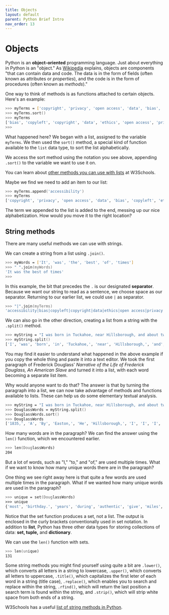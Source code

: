 ```yaml
---
title: Objects
layout: default
parent: Python Brief Intro
nav_order: 13
---
```

# Objects

Python is an **object-oriented** programming language. Just about everything in Python is an "object." As [Wikipedia](https://en.wikipedia.org/wiki/Object-oriented_programming) explains, objects are components "that can contain data and code. The data is in the form of fields (often known as attributes or *properties*), and the code is in the form of procedures (often known as *methods*)."

One way to think of methods is as functions attached to certain objects. Here's an example:

```zsh
>>> myTerms = ['copyright', 'privacy', 'open access', 'data', 'bias', 'copyleft', 'ethics', 'universal design']
>>> myTerms.sort()
>>> myTerms
['bias', 'copyleft', 'copyright', 'data', 'ethics', 'open access', 'privacy', 'universal design']
>>> 
```
What happened here? We began with a list, assigned to the variable `myTerms`. We then used the `sort()` method, a special kind of function available to the `list` data type, to sort the list alphabetically.

We access the sort method using the notation you see above, appending `.sort()` to the variable we want to use it on.

You can learn about [other methods you can use with lists](https://www.w3schools.com/python/python_ref_list.asp) at W3Schools.

Maybe we find we need to add an item to our list:

```zsh
>>> myTerms.append('accessibility')
>>> myTerms
['copyright', 'privacy', 'open access', 'data', 'bias', 'copyleft', 'ethics', 'universal design', 'accessibility']
```
The term we appended to the list is added to the end, messing up our nice alphabetization. How would you move it to the right location?

## String methods

There are many useful methods we can use with strings.

We can create a string from a list using `.join()`.

```zsh
>>> myWords = ['It', 'was', 'the', 'best', 'of', 'times']
>>> " ".join(myWords)
'It was the best of times'
>>> 
```
In this example, the bit that precedes the `.` is our designated **separator**. Because we want our string to read as a sentence, we choose space as our separator. Returning to our earlier list, we could use `|` as separator.

```zsh
>>> "|".join(myTerms)
'accessibility|bias|copyleft|copyright|data|ethics|open access|privacy|universal design'
```
We can also go in the other direction, creating a list from a string with the `.split()` method.

```zsh
>>> myString = "I was born in Tuckahoe, near Hillsborough, and about twelve miles from Easton, in Talbot county, Maryland. I have no accurate knowledge of my age, never having seen any authentic record containing it. By far the larger part of the slaves know as little of their ages as horses know of theirs, and it is the wish of most masters within my knowledge to keep their slaves thus ignorant. I do not remember to have ever met a slave who could tell of his birthday. They seldom come nearer to it than planting-time, harvest-time, cherry-time, spring-time, or fall-time. A want of information concerning my own was a source of unhappiness to me even during childhood. The white children could tell their ages. I could not tell why I ought to be deprived of the same privilege. I was not allowed to make any inquiries of my master concerning it. He deemed all such inquiries on the part of a slave improper and impertinent, and evidence of a restless spirit. The nearest estimate I can give makes me now between twenty-seven and twenty-eight years of age. I come to this, from hearing my master say, some time during 1835, I was about seventeen years old."
>>> myString.split()
['I', 'was', 'born', 'in', 'Tuckahoe,', 'near', 'Hillsborough,', 'and', 'about', 'twelve', 'miles', 'from', 'Easton,', 'in', 'Talbot', 'county,', 'Maryland.', 'I', 'have', 'no', 'accurate', 'knowledge', 'of', 'my', 'age,', 'never', 'having', 'seen', 'any', 'authentic', 'record', 'containing', 'it.', 'By', 'far', 'the', 'larger', 'part', 'of', 'the', 'slaves', 'know', 'as', 'little', 'of', 'their', 'ages', 'as', 'horses', 'know', 'of', 'theirs,', 'and', 'it', 'is', 'the', 'wish', 'of', 'most', 'masters', 'within', 'my', 'knowledge', 'to', 'keep', 'their', 'slaves', 'thus', 'ignorant.', 'I', 'do', 'not', 'remember', 'to', 'have', 'ever', 'met', 'a', 'slave', 'who', 'could', 'tell', 'of', 'his', 'birthday.', 'They', 'seldom', 'come', 'nearer', 'to', 'it', 'than', 'planting-time,', 'harvest-time,', 'cherry-time,', 'spring-time,', 'or', 'fall-time.', 'A', 'want', 'of', 'information', 'concerning', 'my', 'own', 'was', 'a', 'source', 'of', 'unhappiness', 'to', 'me', 'even', 'during', 'childhood.', 'The', 'white', 'children', 'could', 'tell', 'their', 'ages.', 'I', 'could', 'not', 'tell', 'why', 'I', 'ought', 'to', 'be', 'deprived', 'of', 'the', 'same', 'privilege.', 'I', 'was', 'not', 'allowed', 'to', 'make', 'any', 'inquiries', 'of', 'my', 'master', 'concerning', 'it.', 'He', 'deemed', 'all', 'such', 'inquiries', 'on', 'the', 'part', 'of', 'a', 'slave', 'improper', 'and', 'impertinent,', 'and', 'evidence', 'of', 'a', 'restless', 'spirit.', 'The', 'nearest', 'estimate', 'I', 'can', 'give', 'makes', 'me', 'now', 'between', 'twenty-seven', 'and', 'twenty-eight', 'years', 'of', 'age.', 'I', 'come', 'to', 'this,', 'from', 'hearing', 'my', 'master', 'say,', 'some', 'time', 'during', '1835,', 'I', 'was', 'about', 'seventeen', 'years', 'old.']
```
You may find it easier to understand what happened in the above example if you copy the whole thing and paste it into a text editor. We took the first paragraph of Frederick Douglass' *Narrative of the Life of Frederick Douglass, An American Slave* and turned it into a list, with each word becoming a separate list item.

Why would anyone want to do that? The answer is that by turning the paragraph into a list, we can now take advantage of methods and functions available to lists. These can help us do some elementary textual analysis.

```zsh
>>> myString = "I was born in Tuckahoe, near Hillsborough, and about twelve miles from Easton, in Talbot county, Maryland. I have no accurate knowledge of my age, never having seen any authentic record containing it. By far the larger part of the slaves know as little of their ages as horses know of theirs, and it is the wish of most masters within my knowledge to keep their slaves thus ignorant. I do not remember to have ever met a slave who could tell of his birthday. They seldom come nearer to it than planting-time, harvest-time, cherry-time, spring-time, or fall-time. A want of information concerning my own was a source of unhappiness to me even during childhood. The white children could tell their ages. I could not tell why I ought to be deprived of the same privilege. I was not allowed to make any inquiries of my master concerning it. He deemed all such inquiries on the part of a slave improper and impertinent, and evidence of a restless spirit. The nearest estimate I can give makes me now between twenty-seven and twenty-eight years of age. I come to this, from hearing my master say, some time during 1835, I was about seventeen years old."
>>> DouglassWords = myString.split()
>>> DouglassWords.sort()
>>> DouglassWords
['1835,', 'A', 'By', 'Easton,', 'He', 'Hillsborough,', 'I', 'I', 'I', 'I', 'I', 'I', 'I', 'I', 'I', 'Maryland.', 'Talbot', 'The', 'The', 'They', 'Tuckahoe,', 'a', 'a', 'a', 'a', 'about', 'about', 'accurate', 'age,', 'age.', 'ages', 'ages.', 'all', 'allowed', 'and', 'and', 'and', 'and', 'and', 'any', 'any', 'as', 'as', 'authentic', 'be', 'between', 'birthday.', 'born', 'can', 'cherry-time,', 'childhood.', 'children', 'come', 'come', 'concerning', 'concerning', 'containing', 'could', 'could', 'could', 'county,', 'deemed', 'deprived', 'do', 'during', 'during', 'estimate', 'even', 'ever', 'evidence', 'fall-time.', 'far', 'from', 'from', 'give', 'harvest-time,', 'have', 'have', 'having', 'hearing', 'his', 'horses', 'ignorant.', 'impertinent,', 'improper', 'in', 'in', 'information', 'inquiries', 'inquiries', 'is', 'it', 'it', 'it.', 'it.', 'keep', 'know', 'know', 'knowledge', 'knowledge', 'larger', 'little', 'make', 'makes', 'master', 'master', 'masters', 'me', 'me', 'met', 'miles', 'most', 'my', 'my', 'my', 'my', 'my', 'near', 'nearer', 'nearest', 'never', 'no', 'not', 'not', 'not', 'now', 'of', 'of', 'of', 'of', 'of', 'of', 'of', 'of', 'of', 'of', 'of', 'of', 'of', 'old.', 'on', 'or', 'ought', 'own', 'part', 'part', 'planting-time,', 'privilege.', 'record', 'remember', 'restless', 'same', 'say,', 'seen', 'seldom', 'seventeen', 'slave', 'slave', 'slaves', 'slaves', 'some', 'source', 'spirit.', 'spring-time,', 'such', 'tell', 'tell', 'tell', 'than', 'the', 'the', 'the', 'the', 'the', 'their', 'their', 'their', 'theirs,', 'this,', 'thus', 'time', 'to', 'to', 'to', 'to', 'to', 'to', 'to', 'twelve', 'twenty-eight', 'twenty-seven', 'unhappiness', 'want', 'was', 'was', 'was', 'was', 'white', 'who', 'why', 'wish', 'within', 'years', 'years']

```
How many words are in the paragraph? We can find the answer using the `len()` function, which we encountered earlier.

```zsh
>>> len(DouglassWords)
204
```
But a lot of words, such as "I," "to," and "of," are used multiple times. What if we want to know how many unique words there are in the paragraph?

One thing we see right away here is that quite a few words are used multiple times in the paragraph. What if we wanted how many unique words are used in the paragraph?

```zsh
>>> unique = set(DouglassWords)
>>> unique
{'most', 'birthday.', 'years', 'during', 'authentic', 'give', 'miles', 'deemed', 'He', 'nearest', 'white', 'little', 'masters', 'restless', 'seen', 'be', 'makes', 'Hillsborough,', 'impertinent,', 'is', 'me', 'A', 'knowledge', 'same', 'seldom', 'than', 'cherry-time,', 'wish', 'deprived', 'Maryland.', 'The', 'childhood.', 'on', 'They', 'such', 'slave', 'ignorant.', 'can', 'it.', 'fall-time.', 'of', 'all', 'allowed', 'do', 'ever', 'Easton,', 'remember', 'containing', 'time', 'from', 'accurate', 'age.', 'was', 'hearing', 'county,', 'no', 'age,', 'near', 'who', 'never', 'slaves', 'not', 'want', 'record', 'tell', 'born', 'a', 'unhappiness', 'in', 'between', 'source', 'within', 'privilege.', 'ought', 'estimate', 'improper', 'his', 'information', 'seventeen', 'part', 'and', 'why', 'to', 'ages', 'the', 'know', 'I', 'planting-time,', 'theirs,', 'old.', 'having', 'twenty-eight', 'make', 'ages.', 'about', 'far', 'By', 'Talbot', 'as', 'thus', 'own', 'any', 'now', 'nearer', 'evidence', 'their', '1835,', 'or', 'some', 'it', 'keep', 'this,', 'twelve', 'my', 'horses', 'even', 'harvest-time,', 'Tuckahoe,', 'inquiries', 'say,', 'have', 'twenty-seven', 'spring-time,', 'concerning', 'master', 'met', 'children', 'spirit.', 'larger', 'come', 'could'}
```
Notice that the set function produces a set, not a list. The output is enclosed in the curly brackets conventionally used in set notation. In addition to **list**, Python has three other data types for storing collections of data: **set, tuple,** and **dictionary**.

We can use the `len()` function with sets.

```zsh
>>> len(unique)
131
```
Some string methods you might find yourself using quite a bit are `.lower()`, which converts all letters in a string to lowercase, `.upper()`, which converts all letters to uppercase, `.title()`, which capitalizes the first leter of each word in a string (title case), `.replace()`, which enables you to search and replace within the string, `.rfind()`, which will return the last position a search term is found within the string, and `.strip()`, which will strip white space from both ends of a string.

W3Schools has a useful [list of string methods in Python](https://www.w3schools.com/python/python_strings_methods.asp).